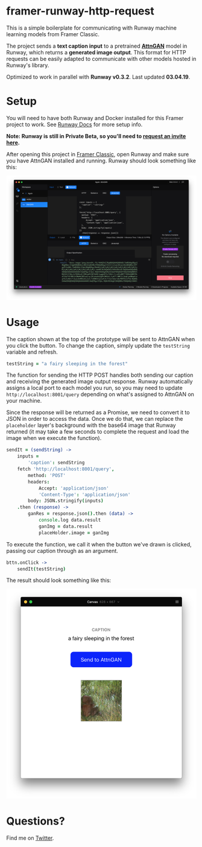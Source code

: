 # framer-runway-http-request
This is a simple boilerplate for communicating with Runway machine learning models from Framer Classic.

The project sends a **text caption input** to a pretrained **[AttnGAN](https://github.com/taoxugit/AttnGAN)** model in Runway, which returns a **generated image output**. This format for HTTP requests can be easily adapted to communicate with other models hosted in Runway's library.

Optimized to work in parallel with **Runway v0.3.2**. Last updated **03.04.19**.

# Setup

You will need to have both Runway and Docker installed for this Framer project to work. See [Runway Docs](https://docs.runwayapp.ai/#/) for more setup info.

**Note: Runway is still in Private Beta, so you'll need to [request an invite here](https://runwayapp.ai/).** 

After opening this project in [Framer Classic](https://classic.framer.com/), open Runway and make sure you have AttnGAN installed and running. Runway should look something like this:

<div style="text-align: center">
	<img src="readme_assets/workspace_active.png" alt="screenshot"/>
</div>

# Usage

The caption shown at the top of the prototype will be sent to AttnGAN when you click the button. To change the caption, simply update the `testString` variable and refresh.

```coffeescript
testString = "a fairy sleeping in the forest"
```

The function for sending the HTTP POST handles both sending our caption and receiving the generated image output response. Runway automatically assigns a local port to each model you run, so you may need to update `http://localhost:8001/query` depending on what's assigned to AttnGAN on your machine. 

Since the response will be returned as a Promise, we need to convert it to JSON in order to access the data. Once we do that, we can replace the `placeholder` layer's background with the base64 image that Runway returned (it may take a few seconds to complete the request and load the image when we execute the function).

```coffeescript
sendIt = (sendString) ->
	inputs = 
		'caption': sendString
	fetch 'http://localhost:8001/query',
		method: 'POST'
		headers:
			Accept: 'application/json'
			'Content-Type': 'application/json'
		body: JSON.stringify(inputs)
	.then (response) ->
		ganRes = response.json().then (data) ->
			console.log data.result
			ganImg = data.result
			placeHolder.image = ganImg
```

To execute the function, we call it when the button we've drawn is clicked, passing our caption through as an argument.

```coffeescript
bttn.onClick ->
	sendIt(testString)
```

The result should look something like this:

<div style="text-align: center">
	<img src="readme_assets/http_demo.png" alt="screenshot"/>
</div>

# Questions?

Find me on [Twitter](https://twitter.com/drewbuttons).
